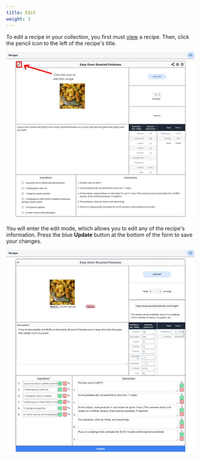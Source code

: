 ```yaml
---
title: Edit
weight: 3
---
```


To edit a recipe in your collection, you first must [view](/guide/docs/features/recipes/view) a recipe.
Then, click the pencil icon to the left of the recipe's title. 

![](edit-recipe-enter.webp)

You will enter the edit mode, which allows you to edit any of the recipe's information. 
Press the blue **Update** button at the bottom of the form to save your changes. 

![](edit-recipe.webp)
